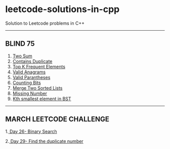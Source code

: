 # leetcode-solutions-in-cpp
Solution to Leetcode problems in C++

----------------------------------------------------------------------------------------------------------------------------------
BLIND 75 
----------------------------------------------------------------------------------------------------------------------------------
1. [Two Sum](https://leetcode.com/problems/two-sum/)
2. [Contains Duplicate](https://leetcode.com/problems/contains-duplicate/submissions/)
3. [Top K Frequent Elements](https://leetcode.com/problems/top-k-frequent-elements/)
4. [Valid Anagrams](https://leetcode.com/problems/valid-anagram/)
5. [Valid Parantheses](https://leetcode.com/problems/valid-parentheses/)
6. [Counting Bits](https://leetcode.com/problems/counting-bits/)
7. [Merge Two Sorted Lists](https://leetcode.com/problems/merge-two-sorted-lists/)
8. [Missing Number](https://leetcode.com/problems/missing-number/)
9. [Kth smallest element in BST](https://leetcode.com/problems/kth-smallest-element-in-a-bst/)

---------------------------------------------------------------------------------------------------------------------------------------
MARCH LEETCODE CHALLENGE
---------------------------------------------------------------------------------------------------------------------------------------
1.[ Day 26- Binary Search](https://leetcode.com/problems/binary-search/)

2.[ Day 29- Find the duplicate number](https://leetcode.com/problems/find-the-duplicate-number/)

